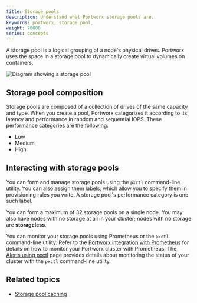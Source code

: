 ```yaml
---
title: Storage pools
description: Understand what Portworx storage pools are.
keywords: portworx, storage pool,
weight: 70000
series: concepts
---
```


A storage pool is a logical grouping of a node's physical drives. Portworx uses the space in a storage pool to dynamically create virtual volumes on containers.

![Diagram showing a storage pool](/img/storagePool.png)

## Storage pool composition

Storage pools are composed of a collection of drives of the same capacity and type. When you create a pool, Portworx categorizes it according to its latency and performance in random and sequential IOPS. These performance categories are the following:

* Low
* Medium
* High

## Interacting with storage pools

You can form and manage storage pools using the `pxctl` command-line utility. You can also assign them labels, which allow you to specify them in provisioning rules you write. A storage pool's performance category is one such label.

You can form a maximum of 32 storage pools on a single node. You may also have nodes with no storage at all in your cluster; nodes with no storage are **storageless**.

You can monitor your storage pools using Prometheus or the `pxctl` command-line utility. Refer to the [Portworx integration with Prometheus](/operations/operate-other/monitoring/prometheus) for details on how to monitor your Portworx cluster with Prometheus. The [Alerts using pxctl](/reference/cli/alerts) page provides details about monitoring the status of your cluster with the `pxctl` command-line utility.

## Related topics

* [Storage pool caching](/concepts/pool-caching)
